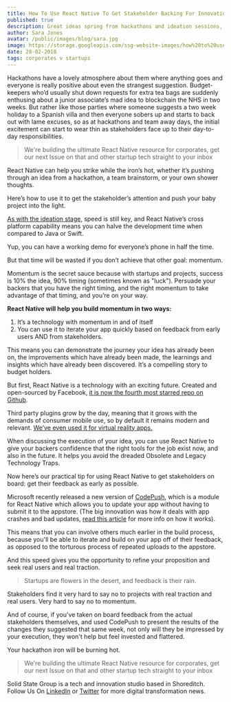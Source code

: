 ```yaml
---
title: How To Use React Native To Get Stakeholder Backing For Innovation Projects
published: true
description: Great ideas spring from hackathons and ideation sessions, but shaping them into demos fit for pitching to budget holders is the real test. Here's how to use React Native to on-board stakeholders and impress them.
author: Sara Jones
avatar: /public/images/blog/sara.jpg
image: https://storage.googleapis.com/ssg-website-images/how%20to%20use%20react%20native%20to%20impress%20stakeholders/impress%20investors%20header.jpg
date: 28-02-2018
tags: corporates v startups
---
```


Hackathons have a lovely atmosphere about them where anything goes and everyone is really positive about even the strangest suggestion. Budget-keepers who’d usually shut down requests for extra tea bags are suddenly enthusing about a junior associate’s mad idea to blockchain the NHS in two weeks. But rather like those parties where someone suggests a two week holiday to a Spanish villa and then everyone sobers up and starts to back out with lame excuses, so as at hackathons and team away days, the initial excitement can start to wear thin as stakeholders face up to their day-to-day responsibilities.

> We're building the ultimate React Native resource for corporates, get our next Issue on that and other startup tech straight to your inbox

React Native can help you strike while the iron’s hot, whether it’s pushing through an idea from a hackathon, a team brainstorm, or your own shower thoughts. 

Here’s how to use it to get the stakeholder’s attention and push your baby project into the light.

<a href="/2018/02/25/2018/How-Corporate-Innovation-Teams-Can-Use-React-Native-To-Drive-Ideation,-Visualisation,-and-Stakeholder-Buy-In/" target="_blank">As with the ideation stage</a>, speed is still key, and React Native’s cross platform capability means you can halve the development time when compared to Java or Swift.

Yup, you can have a working demo for everyone’s phone in half the time.

But that time will be wasted if you don’t achieve that other goal: momentum.

Momentum is the secret sauce because with startups and projects, success is 10% the idea, 90% timing (sometimes known as "luck"). Persuade your backers that you have the right timing, and the right momentum to take advantage of that timing, and you’re on your way.

**React Native will help you build momentum in two ways:**

1. It’s a technology with momentum in and of itself
2. You can use it to iterate your app quickly based on feedback from early users AND from stakeholders.

This means you can demonstrate the journey your idea has already been on, the improvements which have already been made, the learnings and insights which have already been discovered. It’s a compelling story to budget holders.

But first, React Native is a technology with an exciting future. Created and open-sourced by Facebook, [it is now the fourth most starred repo on Github](https://github.com/facebook/react-native). 

Third party plugins grow by the day, meaning that it grows with the demands of consumer mobile use, so by default it remains modern and relevant. <a href="/2018/01/24/2018/An-Augmented-Reality-App-Is-Not-Just-For-Christmas/" target="_blank">We’ve even used it for virtual reality apps.</a>

When discussing the execution of your idea, you can use React Native to give your backers confidence that the right tools for the job exist now, and also in the future. It helps you avoid the dreaded Obsolete and Legacy Technology Traps.

Now here’s our practical tip for using React Native to get stakeholders on board: get their feedback as early as possible.

Microsoft recently released a new version of [CodePush](https://www.solidstategroup.com/2018/02/25/2018/Innovations-In-React-Native-=-CodePush/), which is a module for React Native which allows you to update your app without having to submit it to the appstore. (The big innovation was how it deals with app crashes and bad updates, [read this article](https://www.solidstategroup.com/2018/02/25/2018/Innovations-In-React-Native-=-CodePush/) for more info on how it works).

This means that you can involve others much earlier in the build process, because you'll be able to iterate and build on your app off of their feedback, as opposed to the torturous process of repeated uploads to the appstore. 

And this speed gives you the opportunity to refine your proposition and seek real users and real traction.

> Startups are flowers in the desert, and feedback is their rain.

Stakeholders find it very hard to say no to projects with real traction and real users. Very hard to say no to momentum.

And of course, if you've taken on board feedback from the actual stakeholders themselves, and used CodePush to present the results of the changes they suggested that same week, not only will they be impressed by your execution, they won't help but feel invested and flattered.

Your hackathon iron will be burning hot.

> We're building the ultimate React Native resource for corporates, get our next Issue on that and other startup tech straight to your inbox

Solid State Group is a tech and innovation studio based in Shoreditch. Follow Us On [LinkedIn](https://www.linkedin.com/company/solid-state-group/) or [Twitter](https://twitter.com/solidstategroup) for more digital transformation news.
